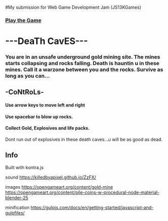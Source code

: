 #My submission for Web Game Development Jam (JS13KGames)

### [Play the Game](https://deathcaves.netlify.app/)

# ---DeaTh CavES---
### You are in an unsafe underground gold mining site. The mines starts collapsing and rocks falling. Death is hauntin u in these mines. Call it a warzone between you and the rocks. Survive as long as you can... 

## -CoNtRoLs-
#### Use arrow keys to move left and right 
#### Use spacebar to blow up rocks. 
#### Collect Gold, Explosives and life packs.
Dont run out of explosives in these death caves...u will be as good as dead.

## Info
Built with kontra.js

sound 
https://killedbyapixel.github.io/ZzFX/

images 
https://opengameart.org/content/gold-mine
https://opengameart.org/content/pile-coins-w-procedural-node-material-blender-25

minification
https://gulpjs.com/docs/en/getting-started/javascript-and-gulpfiles/
